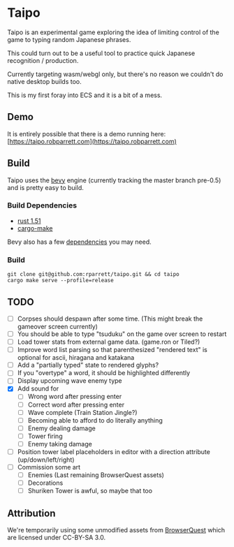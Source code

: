 # Taipo

Taipo is an experimental game exploring the idea of limiting control of the game to typing random Japanese phrases.

This could turn out to be a useful tool to practice quick Japanese recognition / production.

Currently targeting wasm/webgl only, but there's no reason we couldn't do native desktop builds too.

This is my first foray into ECS and it is a bit of a mess.

## Demo

It is entirely possible that there is a demo running here: [https://taipo.robparrett.com](https://taipo.robparrett.com)

## Build

Taipo uses the [bevy](https://bevyengine.org/) engine (currently tracking the master branch pre-0.5) and is pretty easy to build.

### Build Dependencies

- [rust 1.51](https://www.rust-lang.org/tools/install)
- [cargo-make](https://github.com/sagiegurari/cargo-make#installation)

Bevy also has a few [dependencies](https://bevyengine.org/learn/book/getting-started/setup/) you may need.

### Build

```
git clone git@github.com:rparrett/taipo.git && cd taipo
cargo make serve --profile=release
```

## TODO

- [ ] Corpses should despawn after some time. (This might break the gameover screen currently)
- [ ] You should be able to type "tsuduku" on the game over screen to restart
- [ ] Load tower stats from external game data. (game.ron or Tiled?)
- [ ] Improve word list parsing so that parenthesized "rendered text" is optional for ascii, hiragana and katakana
- [ ] Add a "partially typed" state to rendered glyphs?
- [ ] If you "overtype" a word, it should be highlighted differently
- [ ] Display upcoming wave enemy type
- [x] Add sound for
  - [ ] Wrong word after pressing enter
  - [ ] Correct word after pressing enter
  - [ ] Wave complete (Train Station Jingle?)
  - [ ] Becoming able to afford to do literally anything
  - [ ] Enemy dealing damage
  - [ ] Tower firing
  - [ ] Enemy taking damage
- [ ] Position tower label placeholders in editor with a direction attribute (up/down/left/right)
- [ ] Commission some art
  - [ ] Enemies (Last remaining BrowserQuest assets)
  - [ ] Decorations
  - [ ] Shuriken Tower is awful, so maybe that too

## Attribution

We're temporarily using some unmodified assets from [BrowserQuest](https://github.com/mozilla/BrowserQuest) which are licensed under CC-BY-SA 3.0.
